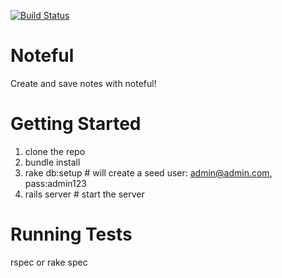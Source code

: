 [![Build Status](https://travis-ci.org/jmccaffrey/noteful.svg?branch=master)](https://travis-ci.org/jmccaffrey/noteful)

Noteful
=======

Create and save notes with noteful!

Getting Started
=======
1. clone the repo
2. bundle install
3. rake db:setup   # will create a seed user: admin@admin.com, pass:admin123
4. rails server    # start the server 

Running Tests
=======
rspec or rake spec
